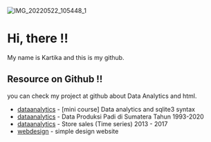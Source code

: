 ![IMG_20220522_105448_1](https://user-images.githubusercontent.com/98092595/208063928-0f616010-f63c-4e8a-9bac-1e8a5d3d7e74.jpg)

# Hi, there !! 
My name is Kartika and this is my github.

## Resource on Github !!
you can check my project at github about Data Analytics and html.
- [dataanalytics](https://github.com/MrNoTaiL/Exercise---Chinook-database) - [mini course] Data analytics and sqlite3 syntax
- [dataanalytics](https://github.com/MrNoTaiL/Report-Tanaman-Padi-di-Pulau-Sumatera) - Data Produksi Padi di Sumatera Tahun 1993-2020
- [dataanalytics](https://github.com/MrNoTaiL/kaggle-Store-Sales-Time-Series-Forecasting/blob/main/README.md) - Store sales (Time series) 2013 - 2017
- [webdesign](https://github.com/MrNoTaiL/simple1-webdesign) - simple design website









<!---
MrNoTaiL/MrNoTaiL is a ✨ special ✨ repository because its `README.md` (this file) appears on your GitHub profile.
You can click the Preview link to take a look at your changes.
--->
